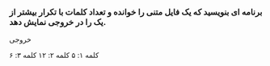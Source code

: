 ### برنامه ای بنویسید که یک فایل متنی را خوانده و تعداد کلمات با تکرار بیشتر از یک را در خروجی نمایش دهد.

خروجی

کلمه ۱: ۵
کلمه ۲: ۱۲
کلمه ۳: ۶